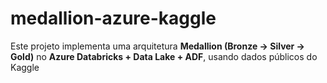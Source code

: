 # medallion-azure-kaggle
Este projeto implementa uma arquitetura **Medallion (Bronze → Silver → Gold)** no **Azure Databricks + Data Lake + ADF**, usando dados públicos do Kaggle
